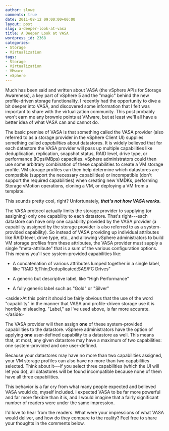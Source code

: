 ```yaml
---
author: slowe
comments: true
date: 2011-08-12 09:00:00+00:00
layout: post
slug: a-deeper-look-at-vasa
title: A Deeper Look at VASA
wordpress_id: 2368
categories:
- Storage
- Virtualization
tags:
- Storage
- Virtualization
- VMware
- vSphere
---
```


Much has been said and written about VASA (the vSphere APIs for Storage Awareness), a key part of vSphere 5 and the "magic" behind the new profile-driven storage functionality. I recently had the opportunity to dive a bit deeper into VASA, and discovered some information that I felt was important to share with the virtualization community. This post probably won't earn me any brownie points at VMware, but at least we'll all have a better idea of what VASA can and cannot do.

The basic premise of VASA is that something called the VASA provider (also referred to as a storage provider in the vSphere Client UI) supplies something called _capabilities_ about datastores. It is widely believed that for each datastore the VASA provider will pass up multiple capabilities like deduplication, replication, snapshot status, RAID level, drive type, or performance (IOps/MBps) capacities. vSphere administrators could then use some arbitrary combination of these capabilities to create a VM storage profile. VM storage profiles can then help determine which datastores are compatible (support the necessary capabilities) or incompatible (don't support the required capabilities) when creating new VMDKs, performing Storage vMotion operations, cloning a VM, or deploying a VM from a template.

This sounds pretty cool, right? Unfortunately, **_that's not how VASA works._**

The VASA protocol actually limits the storage provider to supplying (or assigning) only one capability to each datastore. That's right---each datastore can have only one capability provided by the VASA provider (a capability assigned by the storage provider is also referred to as a system-provided capability). So instead of VASA providing up individual attributes like RAID level, drive type, etc., and allowing vSphere administrators to build VM storage profiles from these attributes, the VASA provider must supply a single "meta-attribute" that is a sum of the various configuration options. This means you'll see system-provided capabilities like:

* A concatenation of various attributes lumped together in a single label, like "RAID 5;Thin;Deduplicated;SAS/FC Drives"

* A generic but descriptive label, like "High Performance"

* A fully generic label such as "Gold" or "Silver"

&lt;aside&gt;At this point it should be fairly obvious that the use of the word "capability" in the manner that VASA and profile-driven storage use it is horribly misleading. "Label," as I've used above, is far more accurate.&lt;/aside&gt;

The VASA provider will then assign **one** of these system-provided capabilities to the datastore. vSphere administrators have the option of applying **one** user-defined capability to a datastore as well. This means that, at most, any given datastore may have a maximum of two capabilities: one system-provided and one user-defined.

Because your datastores may have no more than two capabilities assigned, your VM storage profiles can also have no more than two capabilities selected. Think about it---if you select three capabilities (which the UI will let you do), all datastores will be found incompatible because none of them have all three capabilities.

This behavior is a far cry from what many people expected and believed VASA would do, myself included. I expected VASA to be far more powerful and far more flexible than it is, and I would imagine that a fairly significant number of readers were under the same impression.

I'd love to hear from the readers. What were your impressions of what VASA would deliver, and how do they compare to the reality? Feel free to share your thoughts in the comments below.
